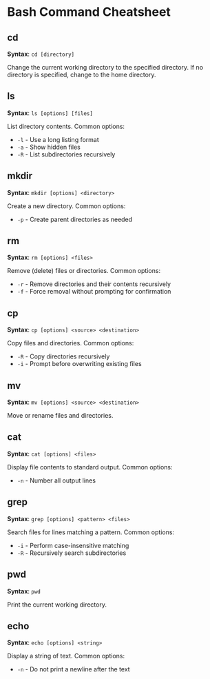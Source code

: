 # Bash Command Cheatsheet

## cd

**Syntax**: `cd [directory]`

Change the current working directory to the specified directory. If no directory is specified, change to the home directory.

## ls

**Syntax**: `ls [options] [files]`

List directory contents. Common options:

- `-l` - Use a long listing format
- `-a` - Show hidden files 
- `-R` - List subdirectories recursively

## mkdir 

**Syntax**: `mkdir [options] <directory>`

Create a new directory. Common options:

- `-p` - Create parent directories as needed

## rm

**Syntax**: `rm [options] <files>` 

Remove (delete) files or directories. Common options:

- `-r` - Remove directories and their contents recursively
- `-f` - Force removal without prompting for confirmation

## cp

**Syntax**: `cp [options] <source> <destination>`

Copy files and directories. Common options:

- `-R` - Copy directories recursively
- `-i` - Prompt before overwriting existing files

## mv

**Syntax**: `mv [options] <source> <destination>` 

Move or rename files and directories.

## cat

**Syntax**: `cat [options] <files>`

Display file contents to standard output. Common options: 

- `-n` - Number all output lines

## grep 

**Syntax**: `grep [options] <pattern> <files>`

Search files for lines matching a pattern. Common options:

- `-i` - Perform case-insensitive matching
- `-R` - Recursively search subdirectories

## pwd

**Syntax**: `pwd`

Print the current working directory. 

## echo

**Syntax**: `echo [options] <string>`

Display a string of text. Common options:

- `-n` - Do not print a newline after the text

